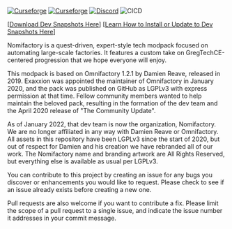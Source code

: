 [![Curseforge](http://cf.way2muchnoise.eu/full_563950_downloads.svg)](https://www.curseforge.com/minecraft/modpacks/nomifactory) [![Curseforge](http://cf.way2muchnoise.eu/versions/For%20MC_563950_all.svg)](https://www.curseforge.com/minecraft/modpacks/nomifactory) [![Discord](https://img.shields.io/discord/927050775073534012.svg?colorB=7289DA&logo=data:image/png;base64,iVBORw0KGgoAAAANSUhEUgAAAHYAAABWAgMAAABnZYq0AAAACVBMVEUAAB38%2FPz%2F%2F%2F%2Bm8P%2F9AAAAAXRSTlMAQObYZgAAAAFiS0dEAIgFHUgAAAAJcEhZcwAACxMAAAsTAQCanBgAAAAHdElNRQfhBxwQJhxy2iqrAAABoElEQVRIx7WWzdGEIAyGgcMeKMESrMJ6rILZCiiBg4eYKr%2Fd1ZAfgXFm98sJfAyGNwno3G9sLucgYGpQ4OGVRxQTREMDZjF7ILSWjoiHo1n%2BE03Aw8p7CNY5IhkYd%2F%2F6MtO3f8BNhR1QWnarCH4tr6myl0cWgUVNcfMcXACP1hKrGMt8wcAyxide7Ymcgqale7hN6846uJCkQxw6GG7h2MH4Czz3cLqD1zHu0VOXMfZjHLoYvsdd0Q7ZvsOkafJ1P4QXxrWFd14wMc60h8JKCbyQvImzlFjyGoZTKzohwWR2UzSONHhYXBQOaKKsySsahwGGDnb%2FiYPJw22sCqzirSULYy1qtHhXGbtgrM0oagBV4XiTJok3GoLoDNH8ooTmBm7ZMsbpFzi2bgPGoXWXME6XT%2BRJ4GLddxJ4PpQy7tmfoU2HPN6cKg%2BledKHBKlF8oNSt5w5g5o8eXhu1IOlpl5kGerDxIVT%2BztzKepulD8utXqpChamkzzuo7xYGk%2FkpSYuviLXun5bzdRf0Krejzqyz7Z3p0I1v2d6HmA07dofmS48njAiuMgAAAAASUVORK5CYII%3D)](https://discord.com/invite/zwQzqP8b6q) ![CICD](https://github.com/Nomifactory/Nomifactory/actions/workflows/nightly.yml/badge.svg)

\[[Download Dev Snapshots Here](https://nightly.link/Nomifactory/Nomifactory/workflows/nightly/dev)] \[[Learn How to Install or Update to Dev Snapshots Here](https://github.com/Nomifactory/Guides/blob/latest/guides/PlayingOnDev.md)]

Nomifactory is a quest-driven, expert-style tech modpack focused on automating large-scale factories. It features a custom take on GregTechCE-centered progression that we hope everyone will enjoy.

This modpack is based on Omnifactory 1.2.1 by Damien Reave, released in 2019. Exaxxion was appointed the maintainer of Omnifactory in January 2020, and the pack was published on GitHub as LGPLv3 with express permission at that time. Fellow community members wanted to help maintain the beloved pack, resulting in the formation of the dev team and the April 2020 release of "The Community Update".

As of January 2022, that dev team is now the organization, Nomifactory. We are no longer affiliated in any way with Damien Reave or Omnifactory. All assets in this repository have been LGPLv3 since the start of 2020, but out of respect for Damien and his creation we have rebranded all of our work. The Nomifactory name and branding artwork are All Rights Reserved, but everything else is available as usual per LGPLv3.

You can contribute to this project by creating an issue for any bugs you discover or enhancements you would like to request. Please check to see if an issue already exists before creating a new one.

Pull requests are also welcome if you want to contribute a fix. Please limit the scope of a pull request to a single issue, and indicate the issue number it addresses in your commit message.

